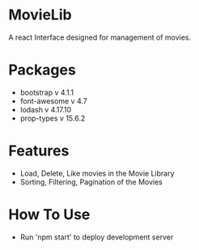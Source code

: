 # MovieLib

A react Interface designed for management of movies.

# Packages

- bootstrap v 4.1.1
- font-awesome v 4.7
- lodash v 4.17.10
- prop-types v 15.6.2

# Features

- Load, Delete, Like movies in the Movie Library
- Sorting, Filtering, Pagination of the Movies

# How To Use

- Run 'npm start' to deploy development server
